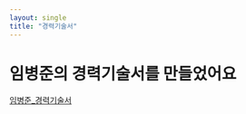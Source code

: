 ```yaml
---
layout: single
title: "경력기술서"
---
```


# 임병준의 경력기술서를 만들었어요

[임병준_경력기술서](https://docs.google.com/viewer?url=https://iregg.github.io/2024-11-12-second.pdf?raw=True)
